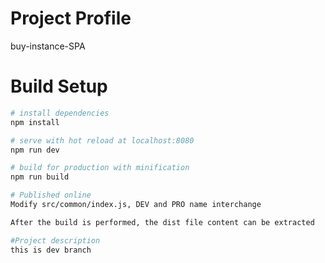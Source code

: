 # Project Profile

buy-instance-SPA

# Build Setup

``` bash
# install dependencies
npm install

# serve with hot reload at localhost:8080
npm run dev

# build for production with minification
npm run build

# Published online
Modify src/common/index.js, DEV and PRO name interchange

After the build is performed, the dist file content can be extracted

#Project description
this is dev branch